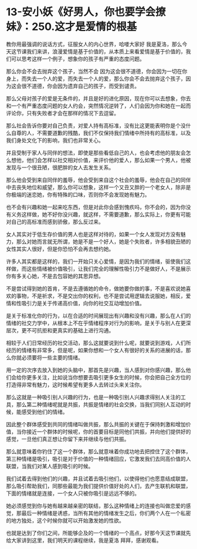 # 13-安小妖《好男人，你也要学会撩妹》：250.这才是爱情的根基

教你用最强调的说话方式，征服女人的内心世界，哈喽大家好 我是夏洛，那么今天这节课我们来讲，浪漫爱情是基于价值的，从本质上来看爱情是基于价值的，我们可以思考这样一个例子，想象你的孩子有严重的态度问题。

那么你会不会去抛弃这个孩子，当然不会 因为这会很不道德，你会因为一切在你身上，而失去一个人的爱，而失去一个人的爱，那么你会不会去抛弃这个孩子，因为这会很不道德，你会因为遗弃自己的孩子，而受到谴责。

那么父母对孩子的爱是无条件的，并且是好的进化原因，现在你可以去想象，你去和一个有严重态度问题的女人约会，突然情况逆转了，人们会因为你和她在一起而评论你，只有失败者才会在那样的情况下去逗留。

那么社会告诉你要对自己负责，对爱人持有高标准，没有比这更能表明你是个没什么自尊的人，不需要道歉的残酷，我们不仅保持我们情绪中所持有的高标准，以及我们身处文化下的影响，我们也非常关心。

并且受制于家人与同伴的想法，即使是那些看低自己的人，也会考虑他的朋友会怎么想他，他们会怎样以社交相对价值，来评价他的爱人，那么如果一个男人，他被发现与一个很丑陋，很肥胖的女人去发生关系。

那么他会受到来自同伴的羞辱，他会受到来自这个社会的羞辱，他会在自己的同伴中去丧失地位和威望，那么你可以想象，这样一个又丑又胖的一个老女人，除非是你极端的迷恋她，你有特殊的口味，否则你不会发现她有魅力。

也不会有兴趣和她一起来吃东西，但是对此你会感到愧疚吗，你不会的，因为你没有义务这样做，她不好你没兴趣，就这样，不需要道歉，那么实际上，你更有可能对自己的高标准而感到骄傲，那么反过来。

女人其实对于低生存价值的男人也是这样对待的，如果一个女人发现对方没有魅力，那么对她而言就无所谓，她是不是一个好人，她是个失败者，许多相貌丑陋的女性其实人很好，但是你恐怕不会再去想约她。

许多人其实都是这样的，我们一开始只关心爱情，是因为我们的情绪，驱使我们这样做，而这些情绪被价值吸引，让我们完全的理解性吸引力不是做好人，不是展示你有多关心她，不是去包容她的其思异想。

不是尝试得到她的首肯，不是去遵循她的命令，做她要你做的事，不是喜欢说她喜欢的事物，不是祈求，不是交出你的权利，也不是尝试用逻辑去说服她，相反，爱情和性吸引力是关于传递高价值，向你的社交互动增加价值。

是关于标准化你的行为，以在合适的时间展现出有兴趣和没有兴趣，那么在人们的情绪的社交力学中，从根本上不在乎情绪程序对行为的影响，是关于与别人在更深层次，更不可抗拒和更真实的基础上进行沟通。

相较于人们日常经历的社交活动，那么这就要说到什么呢，就要说到游戏，人们所经历的情绪有非常多，但是呢，如果你想和一个女人有很好的关系的进展的话，那么你就必须要将一些主要的情绪。

用一定的次序去放入到她的头脑中，那首先是兴趣，当人感到对你感兴趣，那么他们会给你更多关注，比如说当你想要去吸引更多女生的时候，你会把自己全方位的打造得非常有魅力，这时候希望有更多人去转过头来关注你。

那么这就是一种吸引别人兴趣的行为，也是一种吸引别人兴趣求得别人关注的工具，那么第二种情绪呢就是共振，共振是情绪的社会交换，当我们同别人互动的时候，能感受到他们的情绪。

因此整个群体感受到共同的情绪叫做共振，那么共振的关键在于保持刺激和增加价值，当你接近一个群体的时候呢，你的首要目标是同他们共振，并向他们提供好的感觉，一旦他们真正想让你留下来并继续与他们共振。

那么就意味着你钓住了这一个群体，那么就意味着你成功地去把控住了这个群体，第三种情绪是吸引，吸引是对于价值的一种情绪回应，它激发我们去同高价值的人联盟，当我们对某人感到吸引的时候。

我们试着去得到他们的兴趣，并且试着去吸引他们，以使得他们也愿意结成联盟，那么吸引帮助我们，同那些最能为我们提供价值好处的人们，去产生联机和联盟，下面的情绪就是连接，一个女人只被你吸引是远远不够的。

她必须感觉到你与她有越来越亲密的联结，那么这种情绪上的连接也叫做恋爱的感觉，那最后一种情绪是诱惑，当所有其他的情绪发生之后，你们两个人在一个私密的地方独处，这个时候你就可以开始激发她的性欲。

也就是达到了你们之间，所能够企及的一个情绪的一个高点，好那今天这节课就先给大家讲到这里，我们明天的课程继续，我是夏洛 拜拜，感谢观看。

